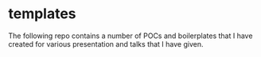 # templates

The following repo contains a number of POCs and boilerplates that I have created for various presentation and talks that I have given.
